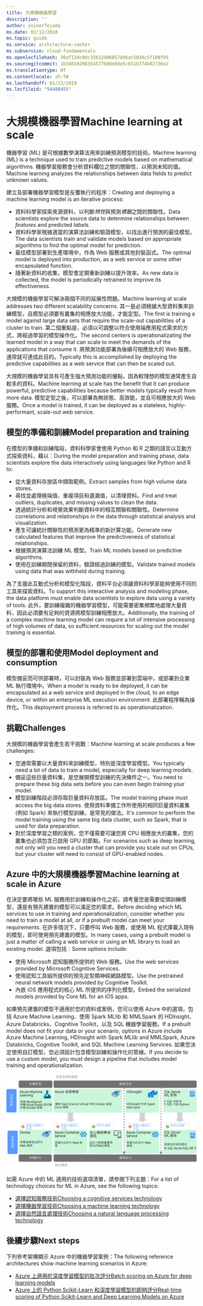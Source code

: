 ```yaml
---
title: 大規模機器學習
description: ''
author: zoinerTejada
ms.date: 02/12/2018
ms.topic: guide
ms.service: architecture-center
ms.subservice: cloud-fundamentals
ms.openlocfilehash: 30af134c0dc33b12d86057dd6ac5034c5f108f05
ms.sourcegitcommit: 1b50810208354577b00e89e5c031b774b02736e2
ms.translationtype: HT
ms.contentlocale: zh-TW
ms.lasthandoff: 01/23/2019
ms.locfileid: "54488455"
---
```

# <a name="machine-learning-at-scale"></a><span data-ttu-id="05116-102">大規模機器學習</span><span class="sxs-lookup"><span data-stu-id="05116-102">Machine learning at scale</span></span>

<span data-ttu-id="05116-103">機器學習 (ML) 是可根據數學演算法用來訓練預測模型的技術。</span><span class="sxs-lookup"><span data-stu-id="05116-103">Machine learning (ML) is a technique used to train predictive models based on mathematical algorithms.</span></span> <span data-ttu-id="05116-104">機器學習服務會分析資料欄位之間的關聯性，以預測未知的值。</span><span class="sxs-lookup"><span data-stu-id="05116-104">Machine learning analyzes the relationships between data fields to predict unknown values.</span></span>

<span data-ttu-id="05116-105">建立及部署機器學習模型是反覆執行的程序：</span><span class="sxs-lookup"><span data-stu-id="05116-105">Creating and deploying a machine learning model is an iterative process:</span></span>

- <span data-ttu-id="05116-106">資料科學家探索來源資料，以判斷*特性*與預測*標籤*之間的關聯性。</span><span class="sxs-lookup"><span data-stu-id="05116-106">Data scientists explore the source data to determine relationships between *features* and predicted *labels*.</span></span>
- <span data-ttu-id="05116-107">資料科學家根據適當的演算法訓練和驗證模型，以找出進行預測的最佳模型。</span><span class="sxs-lookup"><span data-stu-id="05116-107">The data scientists train and validate models based on appropriate algorithms to find the optimal model for prediction.</span></span>
- <span data-ttu-id="05116-108">最佳模型部署到生產環境中，作為 Web 服務或其他封裝函式。</span><span class="sxs-lookup"><span data-stu-id="05116-108">The optimal model is deployed into production, as a web service or some other encapsulated function.</span></span>
- <span data-ttu-id="05116-109">隨著新資料的收集，模型會定期重新訓練以提升效率。</span><span class="sxs-lookup"><span data-stu-id="05116-109">As new data is collected, the model is periodically retrained to improve its effectiveness.</span></span>

<span data-ttu-id="05116-110">大規模的機器學習可解決兩個不同的延展性問題。</span><span class="sxs-lookup"><span data-stu-id="05116-110">Machine learning at scale addresses two different scalability concerns.</span></span> <span data-ttu-id="05116-111">其一是必須根據大型資料集來訓練模型，且模型必須要有叢集的相應放大功能，才能定型。</span><span class="sxs-lookup"><span data-stu-id="05116-111">The first is training a model against large data sets that require the scale-out capabilities of a cluster to train.</span></span> <span data-ttu-id="05116-112">第二個重點是，必須以可調整以符合使用端應用程式需求的方式，將經過學習的模型操作化。</span><span class="sxs-lookup"><span data-stu-id="05116-112">The second centers is operationalizating the learned model in a way that can scale to meet the demands of the applications that consume it.</span></span> <span data-ttu-id="05116-113">將預測功能部署為後續可相應放大的 Web 服務，通常就可達成此目的。</span><span class="sxs-lookup"><span data-stu-id="05116-113">Typically this is accomplished by deploying the predictive capabilities as a web service that can then be scaled out.</span></span>

<span data-ttu-id="05116-114">大規模的機器學習具有可產生強大預測功能的優點，因為較理想的模型通常產生自較多的資料。</span><span class="sxs-lookup"><span data-stu-id="05116-114">Machine learning at scale has the benefit that it can produce powerful, predictive capabilities because better models typically result from more data.</span></span> <span data-ttu-id="05116-115">模型定型之後，可以部署為無狀態、高效能，並且可相應放大的 Web 服務。</span><span class="sxs-lookup"><span data-stu-id="05116-115">Once a model is trained, it can be deployed as a stateless, highly-performant, scale-out web service.</span></span>

## <a name="model-preparation-and-training"></a><span data-ttu-id="05116-116">模型的準備和訓練</span><span class="sxs-lookup"><span data-stu-id="05116-116">Model preparation and training</span></span>

<span data-ttu-id="05116-117">在模型的準備和訓練階段，資料科學家會使用 Python 和 R 之類的語言以互動方式探索資料，藉以：</span><span class="sxs-lookup"><span data-stu-id="05116-117">During the model preparation and training phase, data scientists explore the data interactively using languages like Python and R to:</span></span>

- <span data-ttu-id="05116-118">從大量資料存放區中擷取範例。</span><span class="sxs-lookup"><span data-stu-id="05116-118">Extract samples from high volume data stores.</span></span>
- <span data-ttu-id="05116-119">尋找並處理極端值、重複項目和遺漏值，以清理資料。</span><span class="sxs-lookup"><span data-stu-id="05116-119">Find and treat outliers, duplicates, and missing values to clean the data.</span></span>
- <span data-ttu-id="05116-120">透過統計分析和視覺效果判斷資料中的相互關聯和關聯性。</span><span class="sxs-lookup"><span data-stu-id="05116-120">Determine correlations and relationships in the data through statistical analysis and visualization.</span></span>
- <span data-ttu-id="05116-121">產生可讓統計關聯性的預測更為精準的新計算功能。</span><span class="sxs-lookup"><span data-stu-id="05116-121">Generate new calculated features that improve the predictiveness of statistical relationships.</span></span>
- <span data-ttu-id="05116-122">根據預測演算法訓練 ML 模型。</span><span class="sxs-lookup"><span data-stu-id="05116-122">Train ML models based on predictive algorithms.</span></span>
- <span data-ttu-id="05116-123">使用在訓練期間保留的資料，驗證經過訓練的模型。</span><span class="sxs-lookup"><span data-stu-id="05116-123">Validate trained models using data that was withheld during training.</span></span>

<span data-ttu-id="05116-124">為了支援此互動式分析和模型化階段，資料平台必須讓資料科學家能夠使用不同的工具來探索資料。</span><span class="sxs-lookup"><span data-stu-id="05116-124">To support this interactive analysis and modeling phase, the data platform must enable data scientists to explore data using a variety of tools.</span></span> <span data-ttu-id="05116-125">此外，要訓練複雜的機器學習模型，可能需要密集頻繁地處理大量資料，因此必須要有足夠的資源將模型訓練相應放大。</span><span class="sxs-lookup"><span data-stu-id="05116-125">Additionally, the training of a complex machine learning model can require a lot of intensive processing of high volumes of data, so sufficient resources for scaling out the model training is essential.</span></span>

## <a name="model-deployment-and-consumption"></a><span data-ttu-id="05116-126">模型的部署和使用</span><span class="sxs-lookup"><span data-stu-id="05116-126">Model deployment and consumption</span></span>

<span data-ttu-id="05116-127">模型備妥而可供部署時，可以封裝為 Web 服務並部署到雲端中，或部署到企業 ML 執行環境中。</span><span class="sxs-lookup"><span data-stu-id="05116-127">When a model is ready to be deployed, it can be encapsulated as a web service and deployed in the cloud, to an edge device, or within an enterprise ML execution environment.</span></span> <span data-ttu-id="05116-128">此部署程序稱為操作化。</span><span class="sxs-lookup"><span data-stu-id="05116-128">This deployment process is referred to as operationalization.</span></span>

## <a name="challenges"></a><span data-ttu-id="05116-129">挑戰</span><span class="sxs-lookup"><span data-stu-id="05116-129">Challenges</span></span>

<span data-ttu-id="05116-130">大規模的機器學習會產生若干挑戰：</span><span class="sxs-lookup"><span data-stu-id="05116-130">Machine learning at scale produces a few challenges:</span></span>

- <span data-ttu-id="05116-131">您通常需要以大量資料來訓練模型，特別是深度學習模型。</span><span class="sxs-lookup"><span data-stu-id="05116-131">You typically need a lot of data to train a model, especially for deep learning models.</span></span>
- <span data-ttu-id="05116-132">備妥這些巨量資料集，是您展開模型訓練的先決條件之一。</span><span class="sxs-lookup"><span data-stu-id="05116-132">You need to prepare these big data sets before you can even begin training your model.</span></span>
- <span data-ttu-id="05116-133">模型訓練階段必須存取巨量資料存放區。</span><span class="sxs-lookup"><span data-stu-id="05116-133">The model training phase must access the big data stores.</span></span> <span data-ttu-id="05116-134">使用資料準備工作所使用的相同巨量資料叢集 (例如 Spark) 來執行模型訓練，是常見的做法。</span><span class="sxs-lookup"><span data-stu-id="05116-134">It's common to perform the model training using the same big data cluster, such as Spark, that is used for data preparation.</span></span>
- <span data-ttu-id="05116-135">對於深度學習之類的案例，您不僅需要可讓您將 CPU 相應放大的叢集，您的叢集也必須包含已啟用 GPU 的節點。</span><span class="sxs-lookup"><span data-stu-id="05116-135">For scenarios such as deep learning, not only will you need a cluster that can provide you scale out on CPUs, but your cluster will need to consist of GPU-enabled nodes.</span></span>

## <a name="machine-learning-at-scale-in-azure"></a><span data-ttu-id="05116-136">Azure 中的大規模機器學習</span><span class="sxs-lookup"><span data-stu-id="05116-136">Machine learning at scale in Azure</span></span>

<span data-ttu-id="05116-137">在決定要將哪些 ML 服務用於訓練和操作化之前，請考量您是需要從頭訓練模型，還是有預先建置的模型可以滿足您的需求。</span><span class="sxs-lookup"><span data-stu-id="05116-137">Before deciding which ML services to use in training and operationalization, consider whether you need to train a model at all, or if a prebuilt model can meet your requirements.</span></span> <span data-ttu-id="05116-138">在許多情況下，只要呼叫 Web 服務，或使用 ML 程式庫載入現有的模型，即可使用預先建置的模型。</span><span class="sxs-lookup"><span data-stu-id="05116-138">In many cases, using a prebuilt model is just a matter of calling a web service or using an ML library to load an existing model.</span></span> <span data-ttu-id="05116-139">選項包括︰</span><span class="sxs-lookup"><span data-stu-id="05116-139">Some options include:</span></span>

- <span data-ttu-id="05116-140">使用 Microsoft 認知服務所提供的 Web 服務。</span><span class="sxs-lookup"><span data-stu-id="05116-140">Use the web services provided by Microsoft Cognitive Services.</span></span>
- <span data-ttu-id="05116-141">使用認知工具組所提供的預先定型類神經網路模型。</span><span class="sxs-lookup"><span data-stu-id="05116-141">Use the pretrained neural network models provided by Cognitive Toolkit.</span></span>
- <span data-ttu-id="05116-142">內嵌 iOS 應用程式的核心 ML 所提供的序列化模型。</span><span class="sxs-lookup"><span data-stu-id="05116-142">Embed the serialized models provided by Core ML for an iOS apps.</span></span>

<span data-ttu-id="05116-143">如果預先建置的模型不適用於您的資料或案例，您可以使用 Azure 中的選項，包括 Azure Machine Learning、使用 Spark MLlib 和 MMLSpark 的 HDInsight、Azure Databricks、Cognitive Toolkit，以及 SQL 機器學習服務。</span><span class="sxs-lookup"><span data-stu-id="05116-143">If a prebuilt model does not fit your data or your scenario, options in Azure include Azure Machine Learning, HDInsight with Spark MLlib and MMLSpark, Azure Databricks, Cognitive Toolkit, and SQL Machine Learning Services.</span></span> <span data-ttu-id="05116-144">如果您決定使用自訂模型，您必須設計包含模型訓練和操作化的管線。</span><span class="sxs-lookup"><span data-stu-id="05116-144">If you decide to use a custom model, you must design a pipeline that includes model training and operationalization.</span></span>

![Azure 中的模型選項](./images/machine-learning-model-training-and-deployment.png)

<span data-ttu-id="05116-146">如需 Azure 中的 ML 適用的技術選項清單，請參閱下列主題：</span><span class="sxs-lookup"><span data-stu-id="05116-146">For a list of technology choices for ML in Azure, see the following topics:</span></span>

- [<span data-ttu-id="05116-147">選擇認知服務技術</span><span class="sxs-lookup"><span data-stu-id="05116-147">Choosing a cognitive services technology</span></span>](../technology-choices/cognitive-services.md)
- [<span data-ttu-id="05116-148">選擇機器學習技術</span><span class="sxs-lookup"><span data-stu-id="05116-148">Choosing a machine learning technology</span></span>](../technology-choices/data-science-and-machine-learning.md)
- [<span data-ttu-id="05116-149">選擇自然語言處理技術</span><span class="sxs-lookup"><span data-stu-id="05116-149">Choosing a natural language processing technology</span></span>](../technology-choices/natural-language-processing.md)

## <a name="next-steps"></a><span data-ttu-id="05116-150">後續步驟</span><span class="sxs-lookup"><span data-stu-id="05116-150">Next steps</span></span>

<span data-ttu-id="05116-151">下列參考架構顯示 Azure 中的機器學習案例：</span><span class="sxs-lookup"><span data-stu-id="05116-151">The following reference architectures show machine learning scenarios in Azure:</span></span>

- [<span data-ttu-id="05116-152">Azure 上適用於深度學習模型的批次評分</span><span class="sxs-lookup"><span data-stu-id="05116-152">Batch scoring on Azure for deep learning models</span></span>](../../reference-architectures/ai/batch-scoring-deep-learning.md)
- [<span data-ttu-id="05116-153">Azure 上的 Python Scikit-Learn 和深度學習模型的即時評分</span><span class="sxs-lookup"><span data-stu-id="05116-153">Real-time scoring of Python Scikit-Learn and Deep Learning Models on Azure</span></span>](../../reference-architectures/ai/realtime-scoring-python.md)